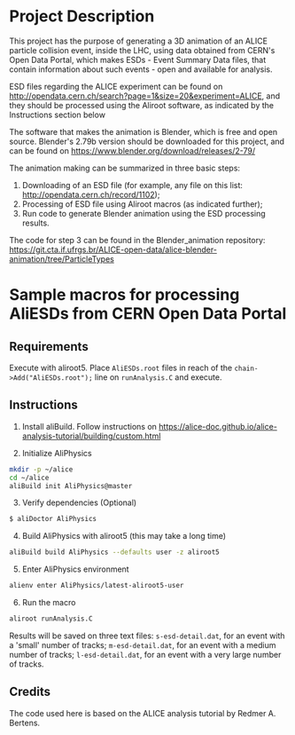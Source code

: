 # Project Description

This project has the purpose of generating a 3D animation of an ALICE particle collision event, inside the LHC, using data obtained from CERN's Open Data Portal, which makes ESDs - Event Summary Data files, that contain information about such events - open and available for analysis.

ESD files regarding the ALICE experiment can be found on http://opendata.cern.ch/search?page=1&size=20&experiment=ALICE, and they should be processed using the Aliroot software, as indicated by the Instructions section below

The software that makes the animation is Blender, which is free and open source. Blender's 2.79b version should be downloaded for this project, and can be found on https://www.blender.org/download/releases/2-79/

The animation making can be summarized in three basic steps:

1) Downloading of an ESD file (for example, any file on this list: http://opendata.cern.ch/record/1102);
2) Processing of ESD file using Aliroot macros (as indicated further);
3) Run code to generate Blender animation using the ESD processing results.

The code for step 3 can be found in the Blender_animation repository: https://git.cta.if.ufrgs.br/ALICE-open-data/alice-blender-animation/tree/ParticleTypes


# Sample macros for processing AliESDs from CERN Open Data Portal

## Requirements

Execute with aliroot5. Place `AliESDs.root` files in reach of the `chain->Add("AliESDs.root");` line on `runAnalysis.C` and execute.


## Instructions

1) Install aliBuild. Follow instructions on https://alice-doc.github.io/alice-analysis-tutorial/building/custom.html

2) Initialize AliPhysics

```bash
mkdir -p ~/alice
cd ~/alice
aliBuild init AliPhysics@master
```
3) Verify dependencies (Optional)

```bash
$ aliDoctor AliPhysics
```
4) Build AliPhysics with aliroot5 (this may take a long time)
```bash
aliBuild build AliPhysics --defaults user -z aliroot5
```
5) Enter AliPhysics environment
```bash
alienv enter AliPhysics/latest-aliroot5-user
```
6) Run the macro

```bash
aliroot runAnalysis.C
```
Results will be saved on three text files: `s-esd-detail.dat`, for an event with a 'small' number of tracks; `m-esd-detail.dat`, for an event with a medium number of tracks; `l-esd-detail.dat`, for an event with a very large number of tracks.

## Credits

The code used here is based on the ALICE analysis tutorial by Redmer A. Bertens.
